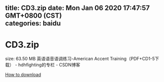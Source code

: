 
title: CD3.zip
date: Mon Jan 06 2020 17:47:57 GMT+0800 (CST)    
categories: baidu
---

# CD3.zip
size: 63.50 MB
 英语语音语调练习-American Accent Training（PDF+CD1-5下载） - hdhfighting的专栏 - CSDN博客
 

[How to download](https://bpcam.bemobtrk.com/go/2ceec3aa-1ca2-46d6-b9ff-aaa5c184517c?jno=2161)